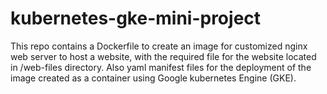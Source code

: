 # kubernetes-gke-mini-project

This repo contains a Dockerfile to create an image for customized nginx web server to host a website, with the required file for the website located in /web-files directory. 
Also yaml manifest files for the deployment of the image created as a container using Google kubernetes Engine (GKE).
